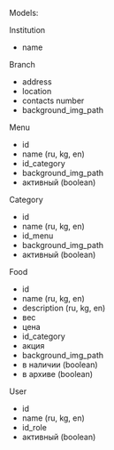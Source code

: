 Models:


Institution
- name

Branch
- address
- location
- contacts number
- background_img_path


Menu
- id
- name (ru, kg, en)
- id_category
- background_img_path
- активный (boolean)


Category
- id
- name (ru, kg, en)
- id_menu
- background_img_path
- активный (boolean)



Food
- id
- name (ru, kg, en)
- description (ru, kg, en)
- вес
- цена 
- id_category
- акция
- background_img_path
- в наличии (boolean)
- в архиве (boolean)


User
- id
- name (ru, kg, en)
- id_role
- активный (boolean)

